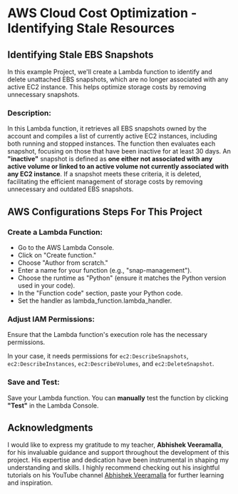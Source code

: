 
# AWS Cloud Cost Optimization - Identifying Stale Resources
## Identifying Stale EBS Snapshots
In this example Project, we'll create a Lambda function to identify and delete unattached EBS snapshots, which are no longer associated with any active EC2 instance. This helps optimize storage costs by removing unnecessary snapshots.

### Description:
In this Lambda function, it retrieves all EBS snapshots owned by the account and compiles a list of currently active EC2 instances, including both running and stopped instances. The function then evaluates each snapshot, focusing on those that have been inactive for at least 30 days. An **"inactive"** snapshot is defined as **one either not associated with any active volume or linked to an active volume not currently associated with any EC2 instance**. If a snapshot meets these criteria, it is deleted, facilitating the efficient management of storage costs by removing unnecessary and outdated EBS snapshots.


## AWS Configurations Steps For This Project

### Create a Lambda Function:

- Go to the AWS Lambda Console.
- Click on "Create function."
- Choose "Author from scratch."
- Enter a name for your function (e.g., "snap-management").
- Choose the runtime as "Python" (ensure it matches the Python version used in your code).
- In the "Function code" section, paste your Python code.
- Set the handler as lambda_function.lambda_handler.

### Adjust IAM Permissions:

Ensure that the Lambda function's execution role has the necessary permissions.

In your case, it needs permissions for `ec2:DescribeSnapshots`, `ec2:DescribeInstances`, `ec2:DescribeVolumes`, and `ec2:DeleteSnapshot`.

### Save and Test:

Save your Lambda function.
You can **manually** test the function by clicking **"Test"** in the Lambda Console.



## Acknowledgments

I would like to express my gratitude to my teacher, **Abhishek Veeramalla**, for his invaluable guidance and support throughout the development of this project. His expertise and dedication have been instrumental in shaping my understanding and skills. I highly recommend checking out his insightful tutorials on his YouTube channel [Abhishek Veeramalla](https://www.youtube.com/@AbhishekVeeramalla) for further learning and inspiration.

